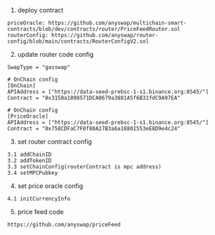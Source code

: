 1) deploy contract
```text
priceOracle: https://github.com/anyswap/multichain-smart-contracts/blob/dev/contracts/router/PriceFeedRouter.sol
routerConfig: https://github.com/anyswap/router-config/blob/main/contracts/RouterConfigV2.sol
```

2) update router code config
```text
SwapType = "gasswap"

# OnChain config
[OnChain]
APIAddress = ["https://data-seed-prebsc-1-s1.binance.org:8545/"]
Contract = "0x3158a1898571DCA0679a3881A5f6B31fdC9A97EA"

# OnChain config
[PriceOracle]
APIAddress = ["https://data-seed-prebsc-1-s1.binance.org:8545/"]
Contract = "0x758CDFaC7F0f88A27B3a6a18801553eE8D9e4c24"

```

3) set router contract config 
```text
3.1 addChainID
3.2 addTokenID
3.3 setChainConfig(routerContract is mpc address)
3.4 setMPCPubkey
```

4) set price oracle config
```text
4.1 initCurrencyInfo
```

5) price feed code
```text
https://github.com/anyswap/priceFeed
```
